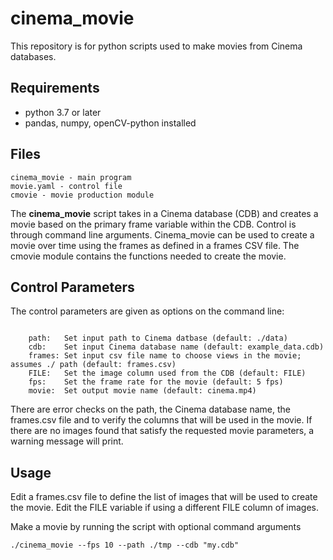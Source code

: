 # cinema_movie

This repository is for python scripts used to make movies from Cinema databases.

## Requirements

- python 3.7 or later
- pandas, numpy, openCV-python installed

## Files

```
cinema_movie - main program
movie.yaml - control file
cmovie - movie production module
```

The **cinema_movie** script takes in a Cinema database (CDB) and creates a movie based on the primary frame variable within the CDB.  Control is through command line arguments.  Cinema_movie can be used to create a movie over time using the frames as defined in a frames CSV file.  The cmovie module contains the functions needed to create the movie.  

## Control Parameters
The control parameters are given as options on the command line:

```

    path:   Set input path to Cinema datbase (default: ./data)
    cdb:    Set input Cinema database name (default: example_data.cdb)
    frames: Set input csv file name to choose views in the movie; assumes ./ path (default: frames.csv)
    FILE:   Set the image column used from the CDB (default: FILE)
    fps:    Set the frame rate for the movie (default: 5 fps)
    movie:  Set output movie name (default: cinema.mp4)
```


There are error checks on the path, the Cinema database name, the frames.csv file and to verify the columns that will be used in the movie.  If there are no images found that satisfy the requested movie parameters, a warning message will print.  

## Usage

Edit a frames.csv file to define the list of images that will be used to create the movie.  Edit the FILE variable if using a different FILE column of images.

Make a movie by running the script with optional command arguments

```
./cinema_movie --fps 10 --path ./tmp --cdb "my.cdb"

```
